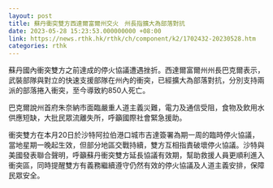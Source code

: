 ```yaml
---
layout: post
title: 蘇丹衝突雙方西達爾富爾州交火　州長指擴大為部落對抗
date: 2023-05-28 15:23:53.000000000 +08:00
link: https://news.rthk.hk/rthk/ch/component/k2/1702432-20230528.htm
categories: rthk
---
```


蘇丹國內衝突雙方之前達成的停火協議遭遇挫折。西達爾富爾州州長巴克爾表示，武裝部隊與對立的快速支援部隊在州內的衝突，已經擴大為部落對抗，分別支持兩派的部落捲入衝突，至今導致約850人死亡。

巴克爾說州首府朱奈納市面臨嚴重人道主義災難，電力及通信受阻，食物及飲用水供應短缺，大批民眾流離失所，呼籲國際社會緊急援助。

衝突雙方在本月20日於沙特阿拉伯港口城市吉達簽署為期一周的臨時停火協議，當地星期一晚起生效，但部分地區交戰持續，雙方互相指責破壞停火協議。沙特與美國發表聯合聲明，呼籲蘇丹衝突雙方延長協議有效期，幫助救援人員更順利進入衝突區，同時提醒雙方有義務繼續遵守仍然有效的停火協議及人道主義安排，保障民眾安全。

